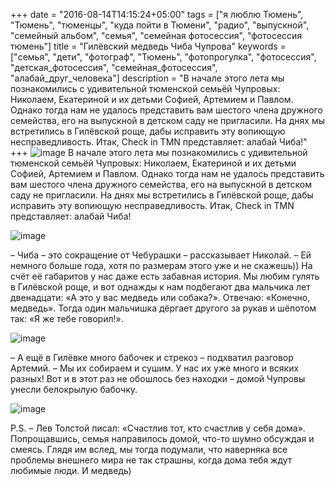 +++
date = "2016-08-14T14:15:24+05:00"
tags = ["я люблю Тюмень", "Тюмень", "тюменцы", "куда пойти в Тюмени", "радио", "выпускной", "семейный альбом", "семья", "семейная фотосессия", "фотосессия тюмень"]
title = "Гилёвский медведь Чиба Чупрова"
keywords =["семья", "дети", "фотограф", "Тюмень", "фотопрогулка", "фотосессия", "детская_фотосессия", "семейная_фотосессия", "алабай_друг_человека"]
description = "В начале этого лета мы познакомились с удивительной тюменской семьёй Чупровых: Николаем, Екатериной и их детьми Софией, Артемием и Павлом. Однако тогда нам не удалось представить вам шестого члена дружного семейства, его на выпускной в детском саду не пригласили. На днях мы встретились в Гилёвской роще, дабы исправить эту вопиющую несправедливость. Итак, Check in TMN представляет: алабай Чиба!"
+++
![image](/post/chuprovi_gilevka_first.jpg)
В начале этого лета мы познакомились с удивительной тюменской семьёй Чупровых: Николаем, Екатериной и их детьми Софией, Артемием и Павлом. 
Однако тогда нам не удалось представить вам шестого члена дружного семейства, его на выпускной в детском саду не пригласили. 
На днях мы встретились в Гилёвской роще, дабы исправить эту вопиющую несправедливость. Итак, Check in TMN представляет: алабай Чиба!
<!--more--> 
![image](/post/chuprovi_gilevka_second.jpg)

– Чиба – это сокращение от Чебурашки – рассказывает Николай. – Ей немного больше года, хотя по размерам этого уже и не скажешь)) 
На счёт её габаритов у нас даже есть забавная история. Мы любим гулять в Гилёвской роще, и вот однажды к нам подбегают два мальчика лет 
двенадцати: «А это у вас медведь или собака?». Отвечаю: «Конечно, медведь». Тогда один мальчишка дёргает другого за рукав и шёпотом так: «Я же тебе говорил!». 

![image](/post/chuprovi_gilevka_third.jpg)

– А ещё в Гилёвке много бабочек и стрекоз – подхватил разговор Артемий. – Мы их собираем и сушим. У нас их уже много и всяких разных!
Вот и в этот раз не обошлось без находки – домой Чупровы унесли белокрылую бабочку.

![image](/post/chuprovi_gilevka_fourth.jpg)

P.S. – Лев Толстой писал: «Счастлив тот, кто счастлив у себя дома». Попрощавшись, семья направилось домой, что-то шумно обсуждая и смеясь.
Глядя им вслед, мы тогда подумали, что наверняка все проблемы внешнего мира не так страшны, когда дома тебя ждут любимые люди. И медведь) 
